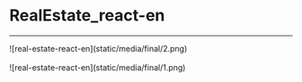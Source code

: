 # RealEstate_react-en

<hr>
![real-estate-react-en](static/media/final/2.png) <br /> <br />
![real-estate-react-en](static/media/final/1.png)
